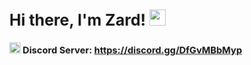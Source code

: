 # Hi there, I'm Zard! <img src="https://github.com/TheDudeThatCode/TheDudeThatCode/blob/master/Assets/Hi.gif" width="29px">
### <img src="https://www.freepnglogos.com/uploads/discord-logo-png/discord-logo-logodownload-download-logotipos-1.png" width="20px"> Discord Server: https://discord.gg/DfGvMBbMyp
